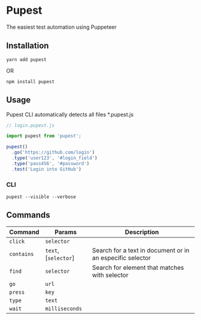 # Pupest

The easiest test automation using Puppeteer

## Installation

```shell
yarn add pupest
```

OR

```shell
npm install pupest
```

## Usage

Pupest CLI automatically detects all files *.pupest.js

```js title
// login.pupest.js

import pupest from 'pupest';

pupest()
  .go('https://github.com/login')
  .type('user123', '#login_field')
  .type('pass456', '#password')
  .test('Login into GitHub')
```

### CLI

```shell
pupest --visible --verbose
```

## Commands

| Command    | Params               | Description                                               |
|------------|----------------------|-----------------------------------------------------------|
| `click`    | `selector`           |                                                           |
| `contains` | `text`, [`selector`] | Search for a text in document or in an especific selector |
| `find`     | `selector`           | Search for element that matches with selector             |
| `go`       | `url`                |                                                           |
| `press`    | `key`                |                                                           |
| `type`     | `text`               |                                                           |
| `wait`     | `milliseconds`       |                                                           |


